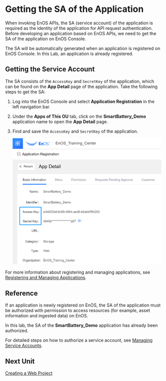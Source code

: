 # Getting the SA of the Application

When invoking EnOS APIs, the SA (service account) of the application is required as the identity of the application for API request authentication. Before developing an application based on EnOS APIs, we need to get the SA of the application on EnOS Console.

The SA will be automatically generated when an application is registered on EnOS Console. In this Lab, an application is already registered. 

## Getting the Service Account

The SA consists of the `AccessKey` and `SecretKey` of the application, which can be found on the **App Detail** page of the application. Take the following steps to get the SA:

1. Log into the EnOS Console and select **Application Registration** in the left navigation bar.

2. Under the **Apps of This OU** tab, click on the **SmartBattery_Demo** application name to open the **App Detail** page.

3. Find and save the `AccessKey` and `SecretKey` of the application.

   ![](media/sa.png)

For more information about registering and managing applications, see [Registering and Managing Applications](https://support.envisioniot.com/docs/app-development/en/latest/app_management/managing_apps.html).



## Reference

If an application is newly registered on EnOS, the SA of the application must be authorized with permission to access resources (for example, asset information and ingested data) on EnOS.

In this lab, the SA of the **SmartBattery_Demo** application has already been authorized.

For detailed steps on how to authorize a service account, see [Managing Service Accounts](https://support.envisioniot.com/docs/enos/en/latest/iam/howto/service_account/managing_service_account.html).



## Next Unit

[Creating a Web Project](creating_web_project.md)